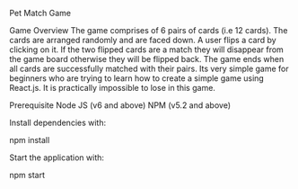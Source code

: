 Pet Match Game

Game Overview
The game comprises of 6 pairs of cards (i.e 12 cards). The cards are arranged randomly and are faced down. 
A user flips a card by clicking on it. If the two flipped cards are a match they will disappear from the game
board otherwise they will be flipped back. The game ends when all cards are successfully matched with their pairs.
Its very simple game for beginners who are trying to learn how to create a simple game using React.js.
It is practically impossible to lose in this game.

Prerequisite
Node JS (v6 and above)
NPM (v5.2 and above)

Install dependencies with:

npm install

Start the application with:

npm start




